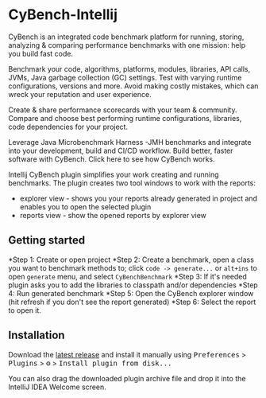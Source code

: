 # CyBench-Intellij

CyBench is an integrated code benchmark platform for running, storing, analyzing & comparing performance benchmarks with one mission: help you build fast code.

Benchmark your code, algorithms, platforms, modules, libraries, API calls, JVMs, Java garbage collection (GC) settings. Test with varying runtime configurations, versions and more. Avoid making costly mistakes, which can wreck your reputation and user experience.

Create & share performance scorecards with your team & community. Compare and choose best performing runtime configurations, libraries, code dependencies for your project. 

Leverage Java Microbenchmark Harness -JMH benchmarks and integrate into your development, build and CI/CD workflow. Build better, faster software with CyBench. Click here to see how CyBench works.

Intellij CyBench plugin simplifies your work creating and running benchmarks. The plugin creates two tool windows to work with the reports: 

* explorer view - shows you your reports already generated in project and enables you to open the selected plugin
* reports view - show the opened reports by explorer view

## Getting started

*Step 1:	Create or open project
*Step 2:	Create a benchmark, open a class you want to benchmark methods to; click `code -> generate...` or `alt+ins` to open `generate` menu, and select `CyBenchBenchmark`
*Step 3:	If it's needed plugin asks you to add the libraries to classpath and/or dependencies
*Step 4:	Run generated benchmark
*Step 5:	Open the CyBench explorer window (hit refresh if you don't see the report generated) 
*Step 6:	Select the report to open it.





## Installation

Download the [latest release](https://github.com/K2NIO/gocypher-cybench-intellij/releases/latest) and install it manually using
<kbd>Preferences</kbd> > <kbd>Plugins</kbd> > <kbd>⚙️</kbd> > <kbd>Install plugin from disk...</kbd>


You can also drag the downloaded plugin archive file and drop it into the IntelliJ IDEA Welcome screen.

